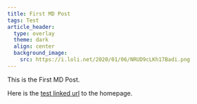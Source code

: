 ```yaml
---
title: First MD Post
tags: Test
article_header:
  type: overlay
  theme: dark
  align: center
  background_image:
    src: https://i.loli.net/2020/01/06/NRUD9cLKh17Badi.png
---
```


This is the First MD Post.
<!--more-->

Here is the [test linked url](https://zmei.moe) to the homepage.